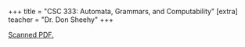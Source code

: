 +++
title = "CSC 333: Automata, Grammars, and Computability"
[extra]
teacher = "Dr. Don Sheehy"
+++

[Scanned PDF.](https://drive.google.com/file/d/1dKSWD9kK7oYvSC0RSiFk1_0ZlnV8JWni/view)
